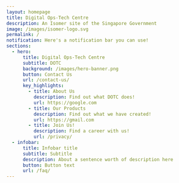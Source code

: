 ```yaml
---
layout: homepage
title: Digital Ops-Tech Centre
description: An Isomer site of the Singapore Government
image: /images/isomer-logo.svg
permalink: /
notification: Here's a notification bar you can use!
sections:
  - hero:
      title: Digital Ops-Tech Centre
      subtitle: DOTC
      background: /images/hero-banner.png
      button: Contact Us
      url: /contact-us/
      key_highlights:
        - title: About Us
          description: Find out what DOTC does!
          url: https://google.com
        - title: Our Products
          description: Find out what we have created!
          url: https://gmail.com
        - title: Join Us!
          description: Find a career with us!
          url: /privacy/
  - infobar:
      title: Infobar title
      subtitle: Subtitle
      description: About a sentence worth of description here
      button: Button text
      url: /faq/
---
```

